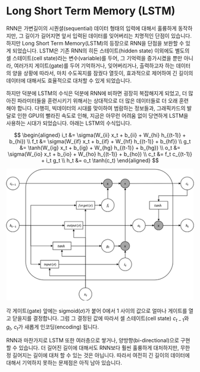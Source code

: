 # Long Short Term Memory (LSTM)

RNN은 가변길이의 시퀀셜(sequential) 데이터 형태의 입력에 대해서 훌륭하게 동작하지만, 그 길이가 길어지면 앞서 입력된 데이터를 잊어버리는 치명적인 단점이 있습니다. 하지만 Long Short Term Memory(LSTM)의 등장으로 RNN을 단점을 보완할 수 있게 되었습니다. LSTM은 기존 RNN의 히든 스테이트(hidden state) 이외에도 별도의 셀 스테이트(cell state)라는 변수(variable)를 두어, 그 기억력을 증가시켰을 뿐만 아니라, 여러가지 게이트(gate)를 두어 기억하거나, 잊어버리거나, 출력하고자 하는 데이터의 양을 상황에 따라서, 마치 수도꼭지를 잠궜다 열듯이, 효과적으로 제어하여 긴 길이의 데이터에 대해서도 효율적으로 대처할 수 있게 되었습니다.

하지만 덕분에 LSTM의 수식은 덕분에 RNN에 비하면 굉장히 복잡해지게 되었고, 더 많아진 파라미터들을 훈련시키기 위해서는 상대적으로 더 많은 데이터들로 더 오래 훈련 해야 합니다. 다행히, 빅데이터의 시대를 맞이하여 범람하는 정보들과, 그래픽카드의 발달로 인한 GPU의 빨라진 속도로 인해, 지금은 아무런 어려움 없이 당연하게 LSTM을 사용하는 시대가 되었습니다. 아래는 LSTM의 수식입니다.

$$
\begin{aligned}
i_t &= \sigma(W_{ii} x_t + b_{ii} + W_{hi} h_{(t-1)} + b_{hi}) \\
f_t &= \sigma(W_{if} x_t + b_{if} + W_{hf} h_{(t-1)} + b_{hf}) \\
g_t &= \tanh(W_{ig} x_t + b_{ig} + W_{hg} h_{(t-1)} + b_{hg}) \\
o_t &= \sigma(W_{io} x_t + b_{io} + W_{ho} h_{(t-1)} + b_{ho}) \\
c_t &= f_t c_{(t-1)} + i_t g_t \\
h_t &= o_t \tanh(c_t)
\end{aligned}
$$

![LSTM의 구조](../assets/rnn-lstm-architecture.png)

각 게이트(gate) 앞에는 sigmoid($\sigma$)가 붙어 $0$에서 $1$ 사이의 값으로 얼마나 게이트를 열고 닫을지를 결정합니다. 그럼 그 결정된 값에 따라서 셀 스테이트(cell state) $c_{t-1}$와 $g_t$, $c_t$가 새롭게 인코딩(encoding) 됩니다.

RNN과 마찬가지로 LSTM 또한 여러층으로 쌓거나, 양방향(bi-directional)으로 구현할 수 있습니다. 더 길어진 길이에 대해서도 RNN보다 훨씬 훌륭하게 대처하지만, 무한정 길어지는 길이에 대처 할 수 있는 것은 아닙니다. 따라서 여전히 긴 길이의 데이터에 대해서 기억하지 못하는 문제점은 아직 남아 있습니다.
